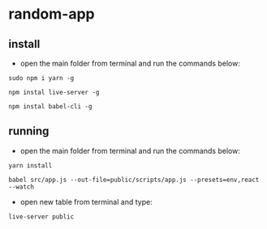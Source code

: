 # random-app

## install

* open the main folder from terminal and run the commands below:

```
sudo npm i yarn -g
```
```
npm instal live-server -g
```
```
npm instal babel-cli -g
```

## running

* open the main folder from terminal and run the commands below:

```
yarn install
```
```
babel src/app.js --out-file=public/scripts/app.js --presets=env,react --watch
```
* open new table from terminal and type:
```
live-server public
```
